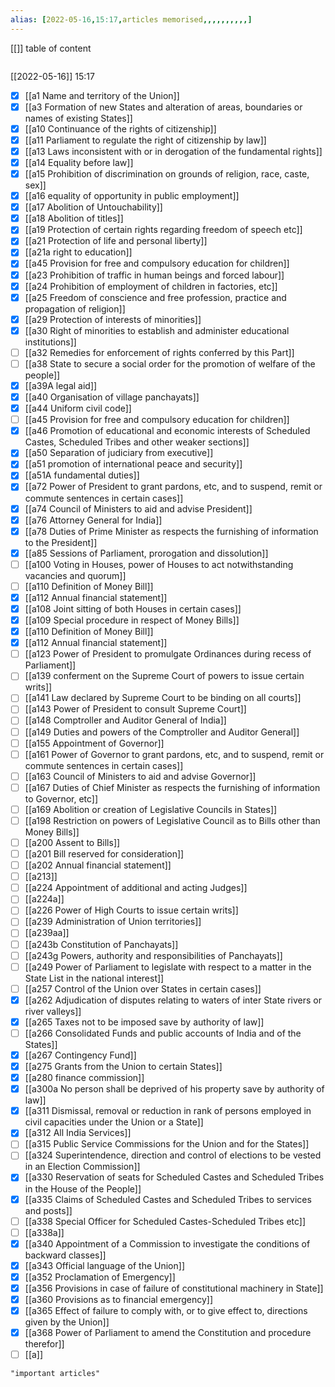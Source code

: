 ```yaml
---
alias: [2022-05-16,15:17,articles memorised,,,,,,,,,,]
---
```

[[]]
table of content
```toc
```

[[2022-05-16]] 15:17
- [x] [[a1 Name and territory of the Union]]
- [x] [[a3 Formation of new States and alteration of areas, boundaries or names of existing States]]
- [x] [[a10 Continuance of the rights of citizenship]]
- [x] [[a11 Parliament to regulate the right of citizenship by law]]
- [x] [[a13 Laws inconsistent with or in derogation of the fundamental rights]]
- [x] [[a14 Equality before law]]
- [x] [[a15 Prohibition of discrimination on grounds of religion, race, caste, sex]]
- [x] [[a16 equality of opportunity in public employment]]
- [x] [[a17 Abolition of Untouchability]]
- [x] [[a18 Abolition of titles]]
- [x] [[a19 Protection of certain rights regarding freedom of speech etc]]
- [x] [[a21 Protection of life and personal liberty]]
- [x] [[a21a right to education]]
- [x] [[a45 Provision for free and compulsory education for children]]
- [x] [[a23 Prohibition of traffic in human beings and forced labour]]
- [x] [[a24 Prohibition of employment of children in factories, etc]]
- [x] [[a25 Freedom of conscience and free profession, practice and propagation of religion]]
- [x] [[a29 Protection of interests of minorities]]
- [x] [[a30 Right of minorities to establish and administer educational institutions]]
- [ ] [[a32 Remedies for enforcement of rights conferred by this Part]]
- [ ] [[a38 State to secure a social order for the promotion of welfare of the people]]
- [x] [[a39A legal aid]]
- [x] [[a40 Organisation of village panchayats]]
- [x] [[a44 Uniform civil code]]
- [ ] [[a45 Provision for free and compulsory education for children]]
- [x] [[a46 Promotion of educational and economic interests of Scheduled Castes, Scheduled Tribes and other weaker sections]]
- [x] [[a50 Separation of judiciary from executive]]
- [x] [[a51 promotion of international peace and security]]
- [x] [[a51A fundamental duties]]
- [x] [[a72 Power of President to grant pardons, etc, and to suspend, remit or commute sentences in certain cases]]
- [x] [[a74 Council of Ministers to aid and advise President]]
- [x] [[a76 Attorney General for India]]
- [x] [[a78 Duties of Prime Minister as respects the furnishing of information to the President]]
- [x] [[a85 Sessions of Parliament, prorogation and dissolution]]
- [ ] [[a100 Voting in Houses, power of Houses to act notwithstanding vacancies and quorum]]
- [ ] [[a110 Definition of Money Bill]]
- [x] [[a112 Annual financial statement]]
- [x] [[a108 Joint sitting of both Houses in certain cases]]
- [x] [[a109 Special procedure in respect of Money Bills]]
- [x] [[a110 Definition of Money Bill]]
- [x] [[a112 Annual financial statement]]
- [ ] [[a123 Power of President to promulgate Ordinances during recess of Parliament]]
- [ ] [[a139 conferment on the Supreme Court of powers to issue certain writs]]
- [ ] [[a141 Law declared by Supreme Court to be binding on all courts]]
- [ ] [[a143 Power of President to consult Supreme Court]]
- [ ] [[a148 Comptroller and Auditor General of India]]
- [ ] [[a149 Duties and powers of the Comptroller and Auditor General]]
- [ ] [[a155 Appointment of Governor]]
- [ ] [[a161 Power of Governor to grant pardons, etc, and to suspend, remit or commute sentences in certain cases]]
- [ ] [[a163 Council of Ministers to aid and advise Governor]]
- [ ] [[a167 Duties of Chief Minister as respects the furnishing of information to Governor, etc]]
- [ ] [[a169 Abolition or creation of Legislative Councils in States]]
- [ ] [[a198 Restriction on powers of Legislative Council as to Bills other than Money Bills]]
- [ ] [[a200 Assent to Bills]]
- [ ] [[a201 Bill reserved for consideration]]
- [ ] [[a202 Annual financial statement]]
- [ ] [[a213]]
- [ ] [[a224 Appointment of additional and acting Judges]]
- [ ] [[a224a]]
- [ ] [[a226 Power of High Courts to issue certain writs]]
- [ ] [[a239 Administration of Union territories]]
- [ ] [[a239aa]]
- [ ] [[a243b Constitution of Panchayats]]
- [ ] [[a243g Powers, authority and responsibilities of Panchayats]]
- [ ] [[a249 Power of Parliament to legislate with respect to a matter in the State List in the national interest]]
- [ ] [[a257 Control of the Union over States in certain cases]]
- [x] [[a262 Adjudication of disputes relating to waters of inter State rivers or river valleys]]
- [x] [[a265 Taxes not to be imposed save by authority of law]]
- [ ] [[a266 Consolidated Funds and public accounts of India and of the States]]
- [x] [[a267 Contingency Fund]]
- [x] [[a275 Grants from the Union to certain States]]
- [x] [[a280 finance commission]]
- [x] [[a300a No person shall be deprived of his property save by authority of law]]
- [x] [[a311 Dismissal, removal or reduction in rank of persons employed in civil capacities under the Union or a State]]
- [x] [[a312 All India Services]]
- [ ] [[a315 Public Service Commissions for the Union and for the States]]
- [ ] [[a324 Superintendence, direction and control of elections to be vested in an Election Commission]]
- [x] [[a330 Reservation of seats for Scheduled Castes and Scheduled Tribes in the House of the People]]
- [x] [[a335 Claims of Scheduled Castes and Scheduled Tribes to services and posts]]
- [ ] [[a338 Special Officer for Scheduled Castes-Scheduled Tribes etc]]
- [ ] [[a338a]]
- [x] [[a340 Appointment of a Commission to investigate the conditions of backward classes]]
- [x] [[a343 Official language of the Union]]
- [x] [[a352 Proclamation of Emergency]]
- [x] [[a356 Provisions in case of failure of constitutional machinery in State]]
- [x] [[a360 Provisions as to financial emergency]]
- [x] [[a365 Effect of failure to comply with, or to give effect to, directions given by the Union]]
- [x] [[a368 Power of Parliament to amend the Constitution and procedure therefor]]
- [ ] [[a]]
```query
"important articles"
```